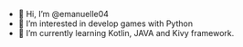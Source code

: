 - 👋 Hi, I’m @emanuelle04
- 👀 I’m interested in develop games with Python
- 🌱 I’m currently learning Kotlin, JAVA and Kivy framework.

<!---
emanuelle04/emanuelle04 is a ✨ special ✨ repository because its `README.md` (this file) appears on your GitHub profile.
You can click the Preview link to take a look at your changes.
--->
